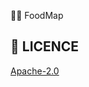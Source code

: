  🍔🍔 FoodMap

## 🔖 LICENCE
[Apache-2.0](https://github.com/JideGuru/FlutterEbookApp/blob/master/LICENSE)